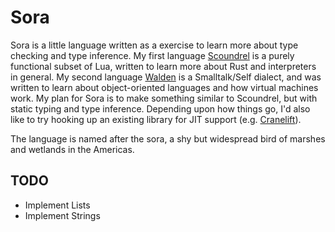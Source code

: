 Sora
====

Sora is a little language written as a exercise to learn more about type
checking and type inference. My first language
[Scoundrel](https://github.com/dminor/scoundrel) is a purely functional
subset of Lua, written to learn more about Rust and interpreters in general.
My second language [Walden](https://github.com/dminor/walden) is a
Smalltalk/Self dialect, and was written to learn about object-oriented
languages and how virtual machines work. My plan for Sora is to make
something similar to Scoundrel, but with static typing and type inference.
Depending upon how things go, I'd also like to try hooking up an existing
library for JIT support (e.g.
[Cranelift](https://github.com/CraneStation/cranelift)).

The language is named after the sora, a shy but widespread bird of marshes
and wetlands in the Americas.

TODO
----
* Implement Lists
* Implement Strings
